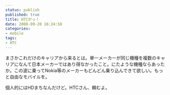 ```yaml
---
status: publish
published: true
title: HTCがっ！
date: 2008-09-20 16:24:58
categories:
- mobile
tags:
- HTC
---
```

まさかこれだけのキャリアから来るとは。単一メーカーが同じ機種を複数のキャリアになんて日本メーカーではあり得なかったこと。にたような機種ならあったか。この波に乗ってNokia等のメーカーもどんどん乗り込んできて欲しい。もっと自由なモバイルを。

個人的にはHDまちなんだけど。HTCさん、頼むよ。
